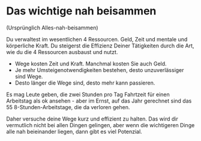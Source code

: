 # Das wichtige nah beisammen

(Ursprünglich Alles-nah-beisammen)

Du verwaltest im wesentlichen 4 Ressourcen. Geld, Zeit und mentale und körperliche Kraft. Du steigerst die Effizienz Deiner Tätigkeiten durch die Art, wie du die 4 Ressourcen ausbaust und nutzt.

  - Wege kosten Zeit und Kraft. Manchmal kosten Sie auch Geld.
  - Je mehr Umsteigenotwendigkeiten bestehen, desto unzuverlässiger sind Wege.
  - Desto länger die Wege sind, desto mehr kann passieren.

Es mag Leute geben, die zwei Stunden pro Tag Fahrtzeit für einen Arbeitstag als ok ansehen - aber im Ernst, auf das Jahr gerechnet sind das 55 8-Stunden-Arbeitstage, die da verloren gehen.

Daher versuche deine Wege kurz und effizient zu halten.
Das wird dir vermutlich nicht bei allen Dingen gelingen, aber 
wenn die wichtigeren Dinge alle nah beieinander liegen, dann 
gibt es viel Potenzial. 
